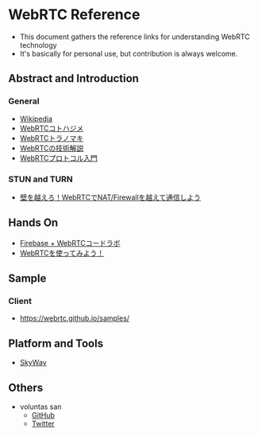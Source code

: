 # WebRTC Reference
- This document gathers the reference links for understanding WebRTC technology
- It's basically for personal use, but contribution is always welcome.

## Abstract and Introduction

### General
- [Wikipedia](https://ja.wikipedia.org/wiki/WebRTC)
- [WebRTCコトハジメ](https://qiita.com/yusuke84/items/286f569d110daede721e)
- [WebRTCトラノマキ](https://webrtc.shiguredo.jp/index.html)
- [WebRTCの技術解説](https://www.slideshare.net/nttwestcon/20140805-technical-descriptionofwebrtcpublicedition)
- [WebRTCプロトコル入門](https://developer.mozilla.org/ja/docs/Web/API/WebRTC_API/Protocols)

### STUN and TURN
- [壁を越えろ！WebRTCでNAT/Firewallを越えて通信しよう](https://html5experts.jp/mganeko/5554/)


## Hands On
- [Firebase + WebRTCコードラボ](https://webrtc.org/getting-started/firebase-rtc-codelab)
- [WebRTCを使ってみよう！](https://html5experts.jp/series/webrtc-beginner/)

## Sample

### Client
- https://webrtc.github.io/samples/

## Platform and Tools
- [SkyWay](https://webrtc.ecl.ntt.com/)

## Others
- voluntas san
    - [GitHub](https://gist.github.com/voluntas)
    - [Twitter](https://twitter.com/voluntas)



